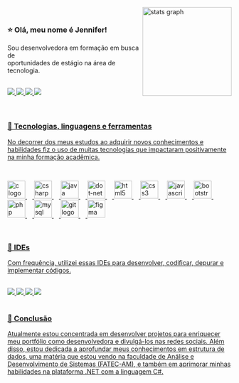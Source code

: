 <img align='right' src="https://github-readme-stats.vercel.app/api?username=sunwist&hide_title=false&hide_rank=false&show_icons=true&include_all_commits=true&count_private=true&disable_animations=false&theme=dracula&locale=en&hide_border=false&order=1&custom_title=Jenni's%20Github%20Stats" height="200" alt="stats graph"  /><br>

### ⭐  Olá, meu nome é Jennifer!

<p>Sou desenvolvedora em formação em busca de <br/>oportunidades de estágio na área de tecnologia.</p><br>

<div align="left">
  <a href="mailto:oliveirajennifer2648@gmail.com?subject=Olá, meu nome é {seu nome}" target="_blank"><img src="https://img.shields.io/badge/Gmail-D14836?style=for-the-badge&logo=gmail&logoColor=white"  />
  <a href="https://instagram.com/j3nnixh?igshid=MTNiYzNiMzkwZA==" target="_blank"><img src="https://img.shields.io/badge/Instagram-E4405F?style=for-the-badge&logo=instagram&logoColor=white"  />
  <a href="https://www.linkedin.com/in/jennifer-oliveira-639983247" target="_blank"><img src="https://img.shields.io/badge/LinkedIn-0077B5?style=for-the-badge&logo=linkedin&logoColor=white"  />
  <a href="https://api.whatsapp.com/send?phone=19999961768&text=Olá,%20tenho%20interesse%20no%20seu%20perfil%20profissional!" target="_blank"><img src="https://img.shields.io/badge/WhatsApp-25D366?style=for-the-badge&logo=whatsapp&logoColor=white" />
</div><br><br>

### 🔧 Tecnologias, linguagens e ferramentas

No decorrer dos meus estudos ao adquirir novos conhecimentos e habilidades fiz o uso de muitas tecnologias
que impactaram positivamente na minha formação acadêmica.

<br><div align="left">
  <img src="https://cdn.jsdelivr.net/gh/devicons/devicon/icons/c/c-original.svg" height="40" alt="c logo"  />
  <img width="12" />
  <img src="https://cdn.jsdelivr.net/gh/devicons/devicon/icons/csharp/csharp-original.svg" height="40" alt="csharp logo"  />
  <img width="12" />
  <img src="https://cdn.jsdelivr.net/gh/devicons/devicon/icons/java/java-original.svg" height="40" alt="java logo"  />
  <img width="12" />
  <img src="https://cdn.jsdelivr.net/gh/devicons/devicon/icons/dot-net/dot-net-original.svg" height="40" alt="dot-net logo"  />
  <img width="12" />
  <img src="https://cdn.jsdelivr.net/gh/devicons/devicon/icons/html5/html5-original.svg" height="40" alt="html5 logo"  />
  <img width="12" />
  <img src="https://cdn.jsdelivr.net/gh/devicons/devicon/icons/css3/css3-original.svg" height="40" alt="css3 logo"  />
  <img width="12" />
  <img src="https://cdn.jsdelivr.net/gh/devicons/devicon/icons/javascript/javascript-original.svg" height="40" alt="javascript logo"  />
  <img width="12" />
  <img src="https://cdn.jsdelivr.net/gh/devicons/devicon/icons/bootstrap/bootstrap-original.svg" height="40" alt="bootstrap logo"  />
  <img width="12" />
  <img src="https://cdn.jsdelivr.net/gh/devicons/devicon/icons/php/php-original.svg" height="40" alt="php logo"  />
  <img width="12" />
  <img src="https://cdn.jsdelivr.net/gh/devicons/devicon/icons/mysql/mysql-original.svg" height="40" alt="mysql logo"  />
  <img width="12" />
  <img src="https://cdn.jsdelivr.net/gh/devicons/devicon/icons/git/git-original.svg" height="40" alt="git logo"  />
  <img width="12" />
  <img src="https://cdn.jsdelivr.net/gh/devicons/devicon/icons/figma/figma-original.svg" height="40" alt="figma logo"  />
</div><br>

### 🔭 IDEs

Com frequência, utilizei essas IDEs para desenvolver, codificar, depurar e implementar códigos.

<br>
<div align="left">
  <img src="https://img.shields.io/badge/Visual_Studio-5C2D91?style=for-the-badge&logo=visual%20studio&logoColor=white" />
  <img src="https://img.shields.io/badge/Visual_Studio_Code-0078D4?style=for-the-badge&logo=visual%20studio%20code&logoColor=white"/>
  <img src="https://img.shields.io/badge/Android_Studio-3DDC84?style=for-the-badge&logo=android-studio&logoColor=white"  />
  <img src="https://img.shields.io/badge/Arduino_IDE-00979D?style=for-the-badge&logo=arduino&logoColor=white"  />
</div><br>

### 🎲 Conclusão

Atualmente estou concentrada em desenvolver projetos para enriquecer meu portfólio como desenvolvedora e divulgá-los nas redes sociais. Além disso, estou dedicada a aprofundar meus conhecimentos em estrutura de dados, uma matéria que estou vendo na faculdade de Análise e Desenvolvimento de Sistemas (FATEC-AM), e também em aprimorar minhas habilidades na plataforma .NET com a linguagem C#.

